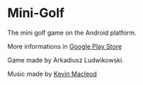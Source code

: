 # Mini-Golf
The mini golf game on the Android platform.

More informations in [Google Play Store](https://play.google.com/store/apps/details?id=com.ArkadiuszLudwikowski.MiniGolf)

Game made by Arkadiusz Ludwikowski.

Music made by [Kevin Macleod](https://incompetech.com/)

